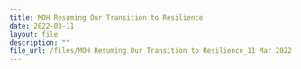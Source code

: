 ```yaml
---
title: MOH Resuming Our Transition to Resilience
date: 2022-03-11
layout: file
description: ""
file_url: /files/MOH Resuming Our Transition to Resilience_11 Mar 2022.pdf
---
```


